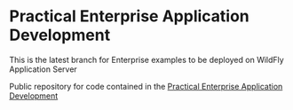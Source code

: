 Practical Enterprise Application Development
=====================================

This is the latest branch for Enterprise examples to be deployed on WildFly Application Server

Public repository for code contained in the [Practical Enterprise Application Development](http://www.itbuzzpress.com/ebooks/java-ee-7-development-on-wildfly.html)


